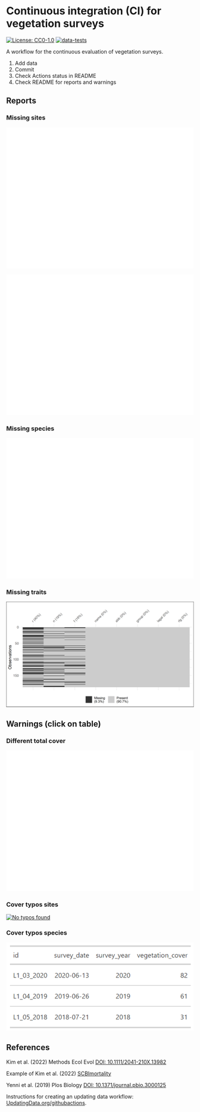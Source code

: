 # Continuous integration (CI) for vegetation surveys

[![License: CC0-1.0](https://img.shields.io/badge/License-CC0_1.0-lightgrey.svg)](http://creativecommons.org/publicdomain/zero/1.0/)
[![data-tests](https://github.com/markus1bauer/CI_vegetation_surveys/actions/workflows/data-tests.yaml/badge.svg)](https://github.com/markus1bauer/CI_vegetation_surveys/actions/workflows/data-tests.yaml)

A workflow for the continuous evaluation of vegetation surveys.

1. Add data
2. Commit
3. Check Actions status in README
4. Check README for reports and warnings



## Reports

### Missing sites

[![Missing plots](https://github.com/markus1bauer/CI_vegetation_surveys/blob/main/tests/testthat/warnings_missing_plots.png)](https://github.com/markus1bauer/CI_vegetation_surveys/blob/main/tests/testthat/warnings_missing_plots.csv)

[![Missing vegetation cover](https://github.com/markus1bauer/CI_vegetation_surveys/blob/main/tests/testthat/warnings_missing_vegetation_cover.png)](https://github.com/markus1bauer/CI_vegetation_surveys/blob/main/tests/testthat/warnings_missing_vegetation_cover.csv)

### Missing species

[![Missing species](https://github.com/markus1bauer/CI_vegetation_surveys/blob/main/tests/testthat/warnings_missing_abundances.png)](https://github.com/markus1bauer/CI_vegetation_surveys/blob/main/tests/testthat/warnings_missing_abundances.csv)

### Missing traits

![Missing traits](https://github.com/markus1bauer/CI_vegetation_surveys/blob/main/tests/testthat/reports_missing_traits.png)



## Warnings (click on table)

### Different total cover

[![No differences found](https://github.com/markus1bauer/CI_vegetation_surveys/blob/main/tests/testthat/warnings_different_total_cover.png)](https://github.com/markus1bauer/CI_vegetation_surveys/blob/main/tests/testthat/warnings_different_total_cover.csv)

### Cover typos sites

[![No typos found](https://github.com/markus1bauer/CI_vegetation_surveys/blob/main/tests/testthat/warnings_species_typos.png)](https://github.com/markus1bauer/CI_vegetation_surveys/blob/main/tests/testthat/warnings_species_typos.csv)

### Cover typos species

[![No typos found](https://github.com/markus1bauer/CI_vegetation_surveys/blob/main/tests/testthat/warnings_sites_typos.png)](https://github.com/markus1bauer/CI_vegetation_surveys/blob/main/tests/testthat/warnings_sites_typos.csv)



## References

Kim et al. (2022) Methods Ecol Evol [DOI: 10.1111/2041-210X.13982](https://doi.org/10.1111/2041-210X.13982)

Example of Kim et al. (2022) [SCBImortality](https://github.com/SCBI-ForestGEO/SCBImortality)

Yenni et al. (2019) Plos Biology [DOI: 10.1371/journal.pbio.3000125](https://doi.org/10.1371/journal.pbio.3000125)

Instructions for creating an updating data workflow: [UpdatingData.org/githubactions](https://www.updatingdata.org/githubactions/).

